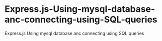 # Express.js-Using-mysql-database-anc-connecting-using-SQL-queries
Express.js Using mysql database anc connecting using SQL queries
